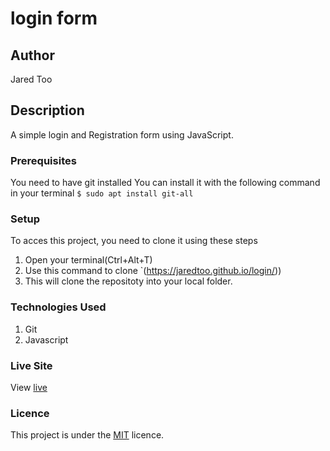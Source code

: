 # login form
## Author
Jared Too
## Description
A simple login and Registration form using JavaScript.
### Prerequisites
You need to have git installed
You can install it with the following command in your terminal
`$ sudo apt install git-all`
### Setup
To acces this project, you need to clone it using these steps
1. Open your terminal(Ctrl+Alt+T)
2. Use this command to clone `(https://jaredtoo.github.io/login/))
3. This will clone the repositoty into your local folder.
### Technologies Used
1. Git
2. Javascript
### Live Site
View [live](https://jaredtoo.github.io/login/)
### Licence
This project is under the  [MIT](LICENCE) licence.
